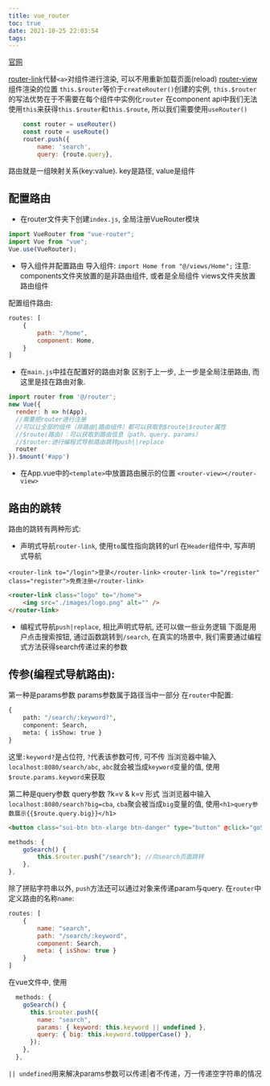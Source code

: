 ```yaml
---
title: vue_router
toc: true
date: 2021-10-25 22:03:54
tags:
---
```

[官网](https://router.vuejs.org/)

[router-link](https://router.vuejs.org/guide/#router-link)代替`<a>`对组件进行渲染, 可以不用重新加载页面(reload)
[router-view](https://router.vuejs.org/guide/#router-view)组件渲染的位置
`this.$router`等价于`createRouter()`创建的实例, `this.$router`的写法优势在于不需要在每个组件中实例化`router`
在component api中我们无法使用`this`来获得`this.$router`和`this.$route`, 所以我们需要使用`useRouter()`
```js
    const router = useRouter()
    const route = useRoute()
    router.push({
        name: 'search',
        query: {route.query},

```

路由就是一组映射关系(key:value). key是路径, value是组件
## 配置路由

- 在router文件夹下创建`index.js`, 全局注册VueRouter模块
```js
import VueRouter from "vue-router";
import Vue from "vue";
Vue.use(VueRouter);
```
- 导入组件并配置路由
导入组件: `import Home from "@/views/Home";`
注意:
components文件夹放置的是非路由组件, 或者是全局组件
views文件夹放置路由组件

配置组件路由:
```js
routes: [
    {
        path: "/home",
        component: Home,
    }
]
```

- 在`main.js`中挂在配置好的路由对象
区别于上一步, 上一步是全局注册路由, 而这里是挂在路由对象.

```js
import router from '@/router';
new Vue({
  render: h => h(App),
  //需要把router进行注册
  //可以让全部的组件（非路由|路由组件）都可以获取到$route|$router属性
  //$route(路由)：可以获取到路由信息（path、query、params）
  //$router:进行编程式导航路由跳转push||replace
  router
}).$mount('#app')
```

- 在App.vue中的`<template>`中放置路由展示的位置
`<router-view></router-view>`

## 路由的跳转
路由的跳转有两种形式:
- 声明式导航`router-link`, 使用`to`属性指向跳转的url
在`Header`组件中, 写声明式导航

`<router-link to="/login">登录</router-link>`
`<router-link to="/register" class="register">免费注册</router-link>`
```html
<router-link class="logo" to="/home">
    <img src="./images/logo.png" alt="" />
</router-link>
```
- 编程式导航`push|replace`, 相比声明式导航, 还可以做一些业务逻辑
下面是用户点击搜索按钮, 通过函数跳转到`/search`, 在真实的场景中, 我们需要通过编程式方法获得search传递过来的参数

## 传参(编程式导航路由):
第一种是params参数 params参数属于路径当中一部分
在`router`中配置:
```python
{
    path: "/search/:keyword?",
    component: Search,
    meta: { isShow: true }
}
```
这里`:keyword?`是占位符, `?`代表该参数可传, 可不传
当浏览器中输入`localhost:8080/search/abc`, `abc`就会被当成`keyword`变量的值, 使用`$route.params.keyword`来获取

第二种是query参数 query参数 ?k=v & k=v 形式
当浏览器中输入`localhost:8080/search?big=cba`, `cba`聚会被当成`big`变量的值, 使用`<h1>query参数展示{{$route.query.big}}</h1>`


```html
<button class="sui-btn btn-xlarge btn-danger" type="button" @click="goSearch">
```

```js
methods: {
    goSearch() {
        this.$router.push("/search"); //向search页面跳转
    },
},
```

除了拼贴字符串以外, `push`方法还可以通过对象来传递param与query.
在`router`中定义路由的名称`name`:
```js
routes: [
    {
        name: "search",
        path: "/search/:keyword",
        component: Search,
        meta: { isShow: true }
    }
]
```
在vue文件中, 使用
```js
  methods: {
    goSearch() {
      this.$router.push({
        name: "search",
        params: { keyword: this.keyword || undefined },
        query: { big: this.keyword.toUpperCase() },
      });
    },
  },
```
`|| undefined`用来解决params参数可以传递|者不传递，万一传递空字符串的情况
